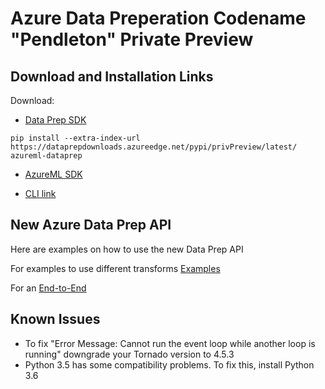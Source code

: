 
# Azure Data Preperation Codename "Pendleton" Private Preview

## Download and Installation Links
Download:

- [Data Prep SDK](https://dataprepdownloads.azureedge.net/pypi/privPreview/latest/)

```    
pip install --extra-index-url https://dataprepdownloads.azureedge.net/pypi/privPreview/latest/ azureml-dataprep
```

- [AzureML SDK](https://github.com/Azure/ViennaDocs/tree/master/PrivatePreview)
 
- [CLI link](https://github.com/Azure/ViennaDocs/blob/master/PrivatePreview/cli/CLI-101-Install-and-Local-Run.md)

## New Azure Data Prep API
Here are examples on how to use the new Data Prep API

For examples to use different transforms [Examples](API)

For an [End-to-End](Scenarios/NYTaxiCab)

## Known Issues
 - To fix "Error Message: Cannot run the event loop while another loop is running" downgrade your Tornado version to 4.5.3
 - Python 3.5 has some compatibility problems. To fix this, install Python 3.6
